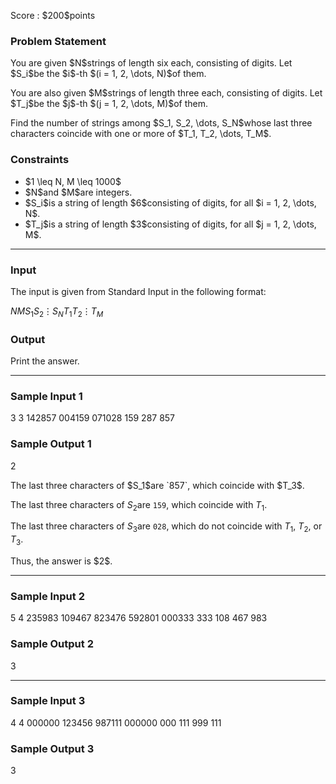 
<div>

<span>

<span>

<p>
Score : $200$points
</p>

<div>

<section>

### **Problem Statement**

<p>
You are given $N$strings of length six each, consisting of digits.  Let $S_i$be the $i$-th $(i = 1, 2, \dots, N)$of them.
</p>

<p>
You are also given $M$strings of length three each, consisting of digits.  Let $T_j$be the $j$-th $(j = 1, 2, \dots, M)$of them.
</p>

<p>
Find the number of strings among $S_1, S_2, \dots, S_N$whose last three characters coincide with one or more of $T_1, T_2, \dots, T_M$.
</p>

</section>

</div>

<div>

<section>

### **Constraints**

<ul>

<li>
$1 \leq N, M \leq 1000$
</li>

<li>
$N$and $M$are integers.
</li>

<li>
$S_i$is a string of length $6$consisting of digits, for all $i = 1, 2, \dots, N$.
</li>

<li>
$T_j$is a string of length $3$consisting of digits, for all $j = 1, 2, \dots, M$.
</li>

</ul>

</section>

</div>

---

<div>

<div>

<section>

### **Input**

<p>
The input is given from Standard Input in the following format:
</p>

<div>

$N$$M$$S_1$$S_2$$\vdots$$S_N$$T_1$$T_2$$\vdots$$T_M$
</div>

</section>

</div>

<div>

<section>

### **Output**

<p>
Print the answer.
</p>

</section>

</div>

</div>

---

<div>

<section>

### **Sample Input 1**

<div>

3 3
142857
004159
071028
159
287
857

</div>

</section>

</div>

<div>

<section>

### **Sample Output 1**

<div>

2

</div>

<p>
The last three characters of $S_1$are `857`, which coincide with $T_3$.

The last three characters of $S_2$are `159`, which coincide with $T_1$.

The last three characters of $S_3$are `028`, which do not coincide with $T_1$, $T_2$, or $T_3$.  
</p>

<p>
Thus, the answer is $2$.
</p>

</section>

</div>

---

<div>

<section>

### **Sample Input 2**

<div>

5 4
235983
109467
823476
592801
000333
333
108
467
983

</div>

</section>

</div>

<div>

<section>

### **Sample Output 2**

<div>

3

</div>

</section>

</div>

---

<div>

<section>

### **Sample Input 3**

<div>

4 4
000000
123456
987111
000000
000
111
999
111

</div>

</section>

</div>

<div>

<section>

### **Sample Output 3**

<div>

3

</div>

</section>

</div>

</span>

</span>

</div>
